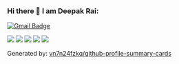 ### Hi there 👋 I am Deepak Rai:
[![Gmail Badge](https://img.shields.io/badge/-daksh1981@gmail.com-c14438?style=flat-square&logo=Gmail&logoColor=white&link=mailto:daksh1981@gmail.com)](mailto:daksh1981@gmail.com)

![](http://github-profile-summary-cards.vercel.app/api/cards/profile-details?username=Deepak-Rai-1027&theme=monokai)
![](http://github-profile-summary-cards.vercel.app/api/cards/repos-per-language?username=Deepak-Rai-1027&theme=monokai)
![](http://github-profile-summary-cards.vercel.app/api/cards/most-commit-language?username=Deepak-Rai-1027&theme=monokai)
![](http://github-profile-summary-cards.vercel.app/api/cards/stats?username=Deepak-Rai-1027&theme=monokai)
![](http://github-profile-summary-cards.vercel.app/api/cards/productive-time?username=Deepak-Rai-1027&theme=monokai&utcOffset=8)

Generated by: [vn7n24fzkq/github-profile-summary-cards](https://github.com/vn7n24fzkq/github-profile-summary-cards)
<!--
**Deepak-Rai-1027/Deepak-Rai-1027** is a ✨ _special_ ✨ repository because its `README.md` (this file) appears on your GitHub profile.

Here are some ideas to get you started:

- 🔭 I’m currently working on Machine Learning and Scientific Programming
- 🌱 I’m currently learning ML, AI, NLP and Deep Learning
- 👯 I’m looking to collaborate on ML Projects
- 🤔 I’m looking for help with PySpark, Airflow
- 💬 Ask me about anything, I am more than happy to help!
- 📫 How to reach me: daksh1981@gmail.com
- 😄 Pronouns: ...
- ⚡ Fun fact: I like to read about Technology, Non-fiction, Finance, Stock Market
-->
